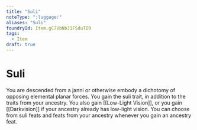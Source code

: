 ```yaml
---
title: "Suli"
noteType: ":luggage:"
aliases: "Suli"
foundryId: Item.gC7VbNbJ1FSduTI9
tags:
  - Item
draft: true
---
```


# Suli

You are descended from a janni or otherwise embody a dichotomy of opposing elemental planar forces. You gain the suli trait, in addition to the traits from your ancestry. You also gain [[Low-Light Vision]], or you gain [[Darkvision]] if your ancestry already has low-light vision. You can choose from suli feats and feats from your ancestry whenever you gain an ancestry feat.
